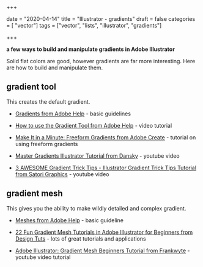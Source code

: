 +++

date = "2020-04-14"
title = "Illustrator - gradients"
draft = false
categories = [ "vector"]
tags = ["vector", "lists", "illustrator", "gradients"]

+++

**a few ways to build and manipulate gradients in Adobe Illustrator**

<!--more-->

Solid flat colors are good, however gradients are far more interesting. Here are how to build and manipulate them. 



## gradient tool

This creates the default gradient. 



- [Gradients from Adobe Help](https://helpx.adobe.com/illustrator/using/gradients.html) - basic guidelines

- [How to use the Gradient Tool from Adobe Help](https://helpx.adobe.com/illustrator/how-to/gradient-tool.html) - video tutorial

- [Make It in a Minute: Freeform Gradients from Adobe Create](https://create.adobe.com/2019/1/8/make_it_in_a_minute_.html) - tutorial on using freeform gradients 

- [Master Gradients Illustrator Tutorial from Dansky](https://www.youtube.com/watch?v=KdSnsBP8fzs) - youtube video

- [3 AWESOME Gradient Trick Tips - Illustrator Gradient Trick Tips Tutorial from Satori Graphics](https://youtu.be/vMtFWbR9J4E) - youtube video



## gradient mesh

This gives you the ability to make wildly detailed and complex gradient.



- [Meshes from Adobe Help](https://helpx.adobe.com/illustrator/using/meshes.html) - basic guideline

- [22 Fun Gradient Mesh Tutorials in Adobe Illustrator for Beginners from Design Tuts](https://design.tutsplus.com/articles/22-fun-gradient-mesh-tutorials-in-adobe-illustrator-for-beginners--vector-22544) - lots of great tutorials and applications

- [Adobe Illustrator: Gradient Mesh Beginners Tutorial from Frankwyte](https://youtu.be/r8LEKLzRhN0) - youtube video tutorial

